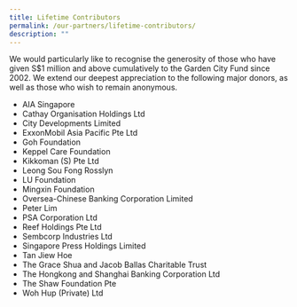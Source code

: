 ```yaml
---
title: Lifetime Contributors
permalink: /our-partners/lifetime-contributors/
description: ""
---
```

We would particularly like to recognise the generosity of those who have given S$1 million and above cumulatively to the Garden City Fund since 2002. We extend our deepest appreciation to the following major donors, as well as those who wish to remain anonymous.

* AIA Singapore
* Cathay Organisation Holdings Ltd
* City Developments Limited
* ExxonMobil Asia Pacific Pte Ltd
* Goh Foundation
* Keppel Care Foundation
* Kikkoman (S) Pte Ltd
* Leong Sou Fong Rosslyn
* LU Foundation
* Mingxin Foundation
* Oversea-Chinese Banking Corporation Limited
* Peter Lim
* PSA Corporation Ltd
* Reef Holdings Pte Ltd
* Sembcorp Industries Ltd
* Singapore Press Holdings Limited
* Tan Jiew Hoe
* The Grace Shua and Jacob Ballas Charitable Trust
* The Hongkong and Shanghai Banking Corporation Ltd
* The Shaw Foundation Pte
* Woh Hup (Private) Ltd